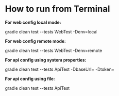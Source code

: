 # How to run from Terminal
**For web config local mode:**

gradle clean test --tests WebTest -Denv=local

**For web config remote mode:**

gradle clean test --tests WebTest -Denv=remote

**For api config using system properties:**

gradle clean test --tests ApiTest -DbaseUrl= -Dtoken=

**For api config using file:**

gradle clean test --tests ApiTest
